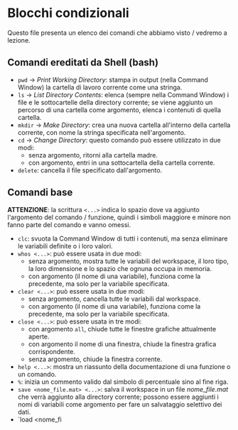 # Blocchi condizionali

Questo file presenta un elenco dei comandi che abbiamo visto / vedremo a lezione.
## Comandi ereditati da Shell (bash)
- `pwd` → *Print Working Directory*: stampa in output (nella Command Window) la cartella di lavoro corrente come una stringa.
- `ls` → *List Directory Contents*: elenca (sempre nella Command Window) i file e le sottocartelle della directory corrente; se viene aggiunto un percorso di una cartella come argomento, elenca i contenuti di quella cartella.
- `mkdir` → *Make Directory*: crea una nuova cartella all'interno della cartella corrente, con nome la stringa specificata nell'argomento.
- `cd` → *Change Directory*: questo comando può essere utilizzato in due modi:
  - senza argomento, ritorni alla cartella madre.
  - con argomento, entri in una sottocartella della cartella corrente.
- `delete`: cancella il file specificato dall'argomento.
## Comandi base
**ATTENZIONE**: la scrittura `<...>` indica lo spazio dove va aggiunto l'argomento del comando / funzione, quindi i simboli maggiore e minore non fanno parte del comando e vanno omessi.
- `clc`: svuota la Command Window di tutti i contenuti, ma senza eliminare le variabili definite o i loro valori.
- `whos <...>`: può essere usata in due modi:
  - senza argomento, mostra tutte le variabili del workspace, il loro tipo, la loro dimensione e lo spazio che ognuna occupa in memoria.
  - con argomento (il nome di una variabile), funziona come la precedente, ma solo per la variabile specificata.
- `clear <...>`: può essere usata in due modi:
  - senza argomento, cancella tutte le variabili dal workspace.
  - con argomento (il nome di una variabile), funziona come la precedente, ma solo per la variabile specificata.
- `close <...>`: può essere usata in tre modi:
  - con argomento `all`, chiude tutte le finestre grafiche attualmente aperte.
  - con argomento il nome di una finestra, chiude la finestra grafica corrispondente.
  - senza argomento, chiude la finestra corrente.
- `help <...>`: mostra un riassunto della documentazione di una funzione o un comando.
- `%`: inizia un commento valido dal simbolo di percentuale sino al fine riga.
- `save <nome_file.mat> <...>`: salva il workspace in un file *nome_file.mat* che verrà aggiunto alla directory corrente; possono essere aggiunti i nomi di variabili come argomento per fare un salvataggio selettivo dei dati.
- `load <nome_fi

